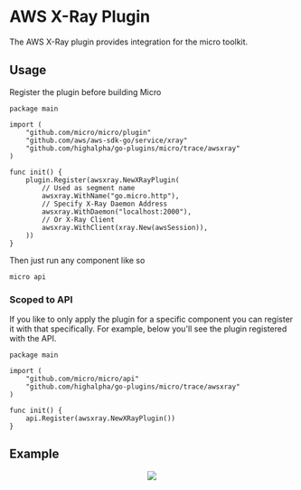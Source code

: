 # AWS X-Ray Plugin

The AWS X-Ray plugin provides integration for the micro toolkit. 

## Usage

Register the plugin before building Micro

```
package main

import (
	"github.com/micro/micro/plugin"
	"github.com/aws/aws-sdk-go/service/xray"
	"github.com/highalpha/go-plugins/micro/trace/awsxray"
)

func init() {
	plugin.Register(awsxray.NewXRayPlugin(
		// Used as segment name
		awsxray.WithName("go.micro.http"),
		// Specify X-Ray Daemon Address
		awsxray.WithDaemon("localhost:2000"),
		// Or X-Ray Client
		awsxray.WithClient(xray.New(awsSession)),
	))
}
```

Then just run any component like so
```
micro api
```

### Scoped to API

If you like to only apply the plugin for a specific component you can register it with that specifically. 
For example, below you'll see the plugin registered with the API.

```
package main

import (
	"github.com/micro/micro/api"
	"github.com/highalpha/go-plugins/micro/trace/awsxray"
)

func init() {
	api.Register(awsxray.NewXRayPlugin())
}
```

## Example

<p align="center">
  <img src="awsxray.png" />
</p>
